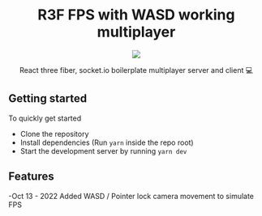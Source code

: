<div align="center">
<h1>R3F FPS with WASD working multiplayer</h1>
<img src="https://i.imgur.com/hqehLwp.gif" /><br/>
<p>React three fiber, socket.io boilerplate multiplayer server and client 💻</p>
<!-- <img src="https://github.com/juniorxsound/R3F.Multiplayer/workflows/CI/badge.svg" /><br/> -->

</div>

## Getting started

To quickly get started

-   Clone the repository
-   Install dependencies (Run `yarn` inside the repo root)
-   Start the development server by running `yarn dev`

## Features

-Oct 13 - 2022 Added WASD / Pointer lock camera movement to simulate FPS
